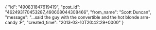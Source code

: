  {
   "id": "490831847619419",
   "post_id": "462493170453287_490608044308466",
   "from_name": "Scott Duncan",
   "message": "...said the guy with the convertible and the hot blonde arm-candy :P",
   "created_time": "2013-03-10T20:42:29+0000"
 }
